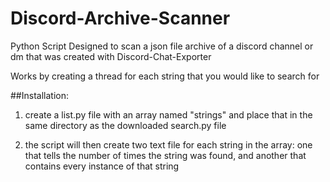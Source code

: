 # Discord-Archive-Scanner

Python Script Designed to scan a json file archive of a discord channel or dm that was created with Discord-Chat-Exporter

Works by creating a thread for each string that you would like to search for

##Installation:

1) create a list.py file with an array named "strings" and place that in the same directory as the downloaded search.py file

2) the script will then create two text file for each string in the array: one that tells the number of times the string was found, and another that contains every instance of that string
